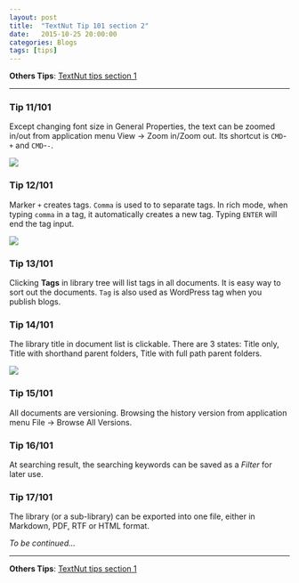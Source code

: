 ```yaml
---
layout: post
title:  "TextNut Tip 101 section 2"
date:   2015-10-25 20:00:00
categories: Blogs
tags: [tips]
---
```


**Others Tips**: [TextNut tips section 1]({{site_url}}/blogs/2015/10/23/textnut-tip-101-section-1.html)

---

### Tip 11/101
Except changing font size in General Properties, the text can be zoomed in/out from application menu View -> Zoom in/Zoom out.  Its shortcut is `CMD`-`+` and `CMD`-`-`. 

![](<{{site_url}}/img/tips/tip11.gif>)


### Tip 12/101
Marker `+` creates tags. `Comma`  is used to to separate tags. In rich mode, when typing `comma` in a tag, it automatically creates a new tag. Typing `ENTER` will end the tag input. 

![](<{{site_url}}/img/tips/tip12.gif>)


### Tip 13/101
Clicking **Tags** in library tree will list tags in all documents. It is easy way to sort out the documents. `Tag` is also used as WordPress tag when you publish blogs.

### Tip 14/101
The library title in document list is clickable. There are 3 states: Title only, Title with shorthand parent folders, Title with full path parent folders.

![](<{{site_url}}/img/tips/tip14.gif>)

### Tip 15/101
All documents are versioning. Browsing the history version from application menu File -> Browse All Versions. 

### Tip 16/101
At searching result, the searching keywords can be saved as a *Filter* for later use.

### Tip 17/101
The library (or a sub-library) can be exported into one file, either in Markdown, PDF, RTF or HTML format. 


*To be continued...*


----
**Others Tips**: [TextNut tips section 1]({{site_url}}/blogs/2015/10/23/textnut-tip-101-section-1.html)
